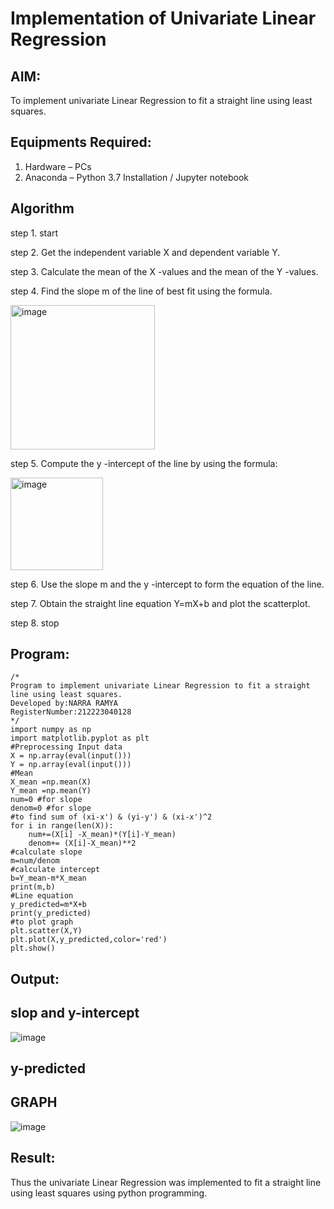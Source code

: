 # Implementation of Univariate Linear Regression


## AIM:

To implement univariate Linear Regression to fit a straight line using least squares.

## Equipments Required:

1. Hardware – PCs
2. Anaconda – Python 3.7 Installation / Jupyter notebook

## Algorithm

step 1. start

step 2. Get the independent variable X and dependent variable Y.

step 3. Calculate the mean of the X -values and the mean of the Y -values.

step 4. Find the slope m of the line of best fit using the formula. 

<img width="231" alt="image" src="https://user-images.githubusercontent.com/93026020/192078527-b3b5ee3e-992f-46c4-865b-3b7ce4ac54ad.png">

step 5. Compute the y -intercept of the line by using the formula:

<img width="148" alt="image" src="https://user-images.githubusercontent.com/93026020/192078545-79d70b90-7e9d-4b85-9f8b-9d7548a4c5a4.png">

step 6. Use the slope m and the y -intercept to form the equation of the line.

step 7. Obtain the straight line equation Y=mX+b and plot the scatterplot.

step 8. stop





## Program:
```
/*
Program to implement univariate Linear Regression to fit a straight line using least squares.
Developed by:NARRA RAMYA 
RegisterNumber:212223040128 
*/
import numpy as np
import matplotlib.pyplot as plt
#Preprocessing Input data
X = np.array(eval(input()))
Y = np.array(eval(input()))
#Mean
X_mean =np.mean(X)
Y_mean =np.mean(Y)
num=0 #for slope
denom=0 #for slope
#to find sum of (xi-x') & (yi-y') & (xi-x')^2
for i in range(len(X)):
    num+=(X[i] -X_mean)*(Y[i]-Y_mean)
    denom+= (X[i]-X_mean)**2
#calculate slope   
m=num/denom
#calculate intercept
b=Y_mean-m*X_mean
print(m,b)
#Line equation
y_predicted=m*X+b
print(y_predicted)
#to plot graph
plt.scatter(X,Y)
plt.plot(X,y_predicted,color='red')
plt.show()
```
## Output:
## slop and y-intercept

![image](https://github.com/user-attachments/assets/eeb03e20-9ea1-4fee-ad92-2c08812e970e)

## y-predicted

## GRAPH
![image](https://github.com/user-attachments/assets/749673af-8881-4a4f-83e2-ac3eafcb6125)
## Result:
Thus the univariate Linear Regression was implemented to fit a straight line using least squares using python programming.

